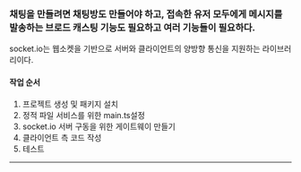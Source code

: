 <h3>채팅을 만들려면 채팅방도 만들어야 하고, 접속한 유저 모두에게 메시지를 발송하는 브로드 캐스팅 기능도 필요하고 여러 기능들이 필요하다.</h3>

<span>socket.io는 웹소켓을 기반으로 서버와 클라이언트의 양방향 통신을 지원하는 라이브러리이다.</span>

<h4>작업 순서</h4>
<ol>
  <li>프로젝트 생성 및 패키지 설치</li>
  <li>정적 파일 서비스를 위한 main.ts설정</li>
  <li>socket.io 서버 구동을 위한 게이트웨이 만들기</li>
  <li>클라이언트 측 코드 작성</li>
  <li>테스트</li>
</ol>
<hr>

